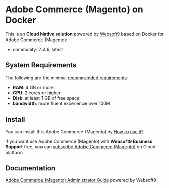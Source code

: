 # Adobe Commerce (Magento) on Docker  

This is an **Cloud Native solution** powered by [Websoft9](https://www.websoft9.com) based on Docker for Adobe Commerce (Magento):

 - community:  2.4.6, latest


## System Requirements

The following are the minimal [recommended requirements](https://devdocs.magento.com/cloud/docker/docker-development.html#prerequisites):

* **RAM**: 4 GB or more
* **CPU**: 2 cores or higher
* **Disk**: at least 1 GB of free space
* **bandwidth**: more fluent experience over 100M  

## Install

You can install this Adobe Commerce (Magento) by [How to use it?](https://github.com/Websoft9/docker-library#how-to-use-it).   

If you want use Adobe Commerce (Magento) with **Websoft9 Business Support** free, you can [subscribe Adobe Commerce (Magento)](https://www.websoft9.com/apps) on Cloud platform

## Documentation

[Adobe Commerce (Magento) Administrator Guide](https://support.websoft9.com/docs/magento) powered by Websoft9